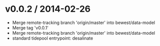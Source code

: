 
v0.0.2 / 2014-02-26
==================

 * Merge remote-tracking branch 'origin/master' into bewest/data-model
 * Merge tag 'v0.0.1'
 * Merge remote-tracking branch 'origin/master' into bewest/data-model
 * standard tidepool entrypoint: desalinate
